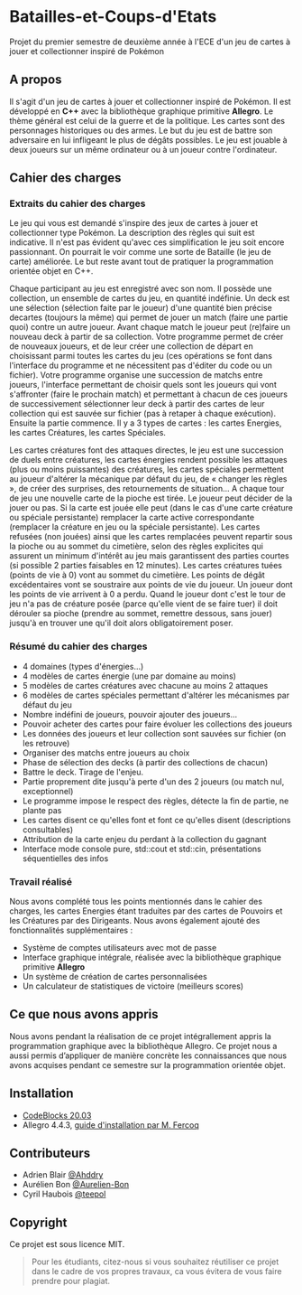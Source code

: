 # Batailles-et-Coups-d'Etats

Projet du premier semestre de deuxième année à l'ECE d'un jeu de cartes à jouer et collectionner inspiré de Pokémon

## A propos

Il s'agit d'un jeu de cartes à jouer et collectionner inspiré de Pokémon. Il est développé en **C++** avec la bibliothèque graphique primitive **Allegro**. Le thème général est celui de la guerre et de la politique. Les cartes sont des personnages historiques ou des armes. Le but du jeu est de battre son adversaire en lui infligeant le plus de dégâts possibles. Le jeu est jouable à deux joueurs sur un même ordinateur ou à un joueur contre l'ordinateur.

## Cahier des charges

### Extraits du cahier des charges

Le jeu qui vous est demandé s'inspire des jeux de cartes à jouer et collectionner type Pokémon. La description des règles qui suit est indicative. Il n'est pas évident qu'avec ces simplification le jeu soit encore passionnant. On pourrait le voir comme une sorte de Bataille (le jeu de carte) améliorée. Le but reste avant tout de pratiquer la programmation orientée objet en C++.

Chaque participant au jeu est enregistré avec son nom. Il possède une collection, un ensemble de cartes du jeu, en quantité indéfinie. Un deck est une sélection (sélection faite par le joueur) d'une quantité bien précise decartes (toujours la même) qui permet de jouer un match (faire une partie quoi) contre un autre joueur. Avant chaque match le joueur peut (re)faire un nouveau deck à partir de sa collection. Votre programme permet de créer de nouveaux joueurs, et de leur créer une collection de départ en choisissant parmi toutes les cartes du jeu (ces opérations se font dans l'interface du programme et ne nécessitent pas d'éditer du code ou un fichier). Votre programme organise une succession de matchs entre joueurs, l'interface permettant de choisir quels sont les joueurs qui vont s'affronter (faire le prochain match) et permettant à chacun de ces joueurs de successivement sélectionner leur deck à partir des cartes de leur collection qui est sauvée sur fichier (pas à retaper à chaque exécution). Ensuite la partie commence. Il y a 3 types de cartes : les cartes Energies, les cartes Créatures, les cartes Spéciales.

Les cartes créatures font des attaques directes, le jeu est une succession de duels entre créatures, les cartes énergies rendent possible les attaques (plus ou moins puissantes) des créatures, les cartes spéciales permettent au joueur d'altérer la mécanique par défaut du jeu, de « changer les règles », de créer des surprises, des retournements de situation... A chaque tour de jeu une nouvelle carte de la pioche est tirée. Le joueur peut décider de la jouer ou pas. Si la carte est jouée elle peut (dans le cas d'une carte créature ou spéciale persistante) remplacer la carte active correspondante (remplacer la créature en jeu ou la spéciale persistante). Les cartes refusées (non jouées) ainsi que les cartes remplacées peuvent repartir sous la pioche ou au sommet du cimetière, selon des règles explicites qui assurent un minimum d'intérêt au jeu mais garantissent des parties courtes (si possible 2 parties faisables en 12 minutes). Les cartes créatures tuées (points de vie à 0) vont au sommet du cimetière. Les points de dégât excédentaires vont se soustraire aux points de vie du joueur. Un joueur dont les points de vie arrivent à 0 a perdu. Quand le joueur dont c'est le tour de jeu n'a pas de créature posée (parce qu'elle vient de se faire tuer) il doit dérouler sa pioche (prendre au sommet, remettre dessous, sans jouer) jusqu'à en trouver une qu'il doit alors obligatoirement poser.

### Résumé du cahier des charges

- 4 domaines (types d'énergies...)
- 4 modèles de cartes énergie (une par domaine au moins)
- 5 modèles de cartes créatures avec chacune au moins 2 attaques
- 6 modèles de cartes spéciales permettant d'altérer les mécanismes par défaut du jeu
- Nombre indéfini de joueurs, pouvoir ajouter des joueurs...
- Pouvoir acheter des cartes pour faire évoluer les collections des joueurs
- Les données des joueurs et leur collection sont sauvées sur fichier (on les retrouve)
- Organiser des matchs entre joueurs au choix
- Phase de sélection des decks (à partir des collections de chacun)
- Battre le deck. Tirage de l'enjeu.
- Partie proprement dite jusqu'à perte d'un des 2 joueurs (ou match nul, exceptionnel)
- Le programme impose le respect des règles, détecte la fin de partie, ne plante pas
- Les cartes disent ce qu'elles font et font ce qu'elles disent (descriptions consultables)
- Attribution de la carte enjeu du perdant à la collection du gagnant
- Interface mode console pure, std::cout et std::cin, présentations séquentielles des infos

### Travail réalisé

Nous avons complété tous les points mentionnés dans le cahier des charges, les cartes Energies étant traduites par des cartes de Pouvoirs et les Créatures par des Dirigeants. Nous avons également ajouté des fonctionnalités supplémentaires :

- Système de comptes utilisateurs avec mot de passe
- Interface graphique intégrale, réalisée avec la bibliothèque graphique primitive **Allegro**
- Un système de création de cartes personnalisées
- Un calculateur de statistiques de victoire (meilleurs scores)

## Ce que nous avons appris

Nous avons pendant la réalisation de ce projet intégrallement appris la programmation graphique avec la bibliothèque Allegro. Ce projet nous a aussi permis d’appliquer de manière concrète les connaissances que nous avons acquises pendant ce semestre sur la programmation orientée objet.

## Installation

- [CodeBlocks 20.03](http://www.codeblocks.org/downloads/26)
- Allegro 4.4.3, [guide d'installation par M. Fercoq](https://fercoq.bitbucket.io/allegro/distribution/tuto_installer_allegro_64.pdf)

## Contributeurs

- Adrien Blair [@Ahddry](https://github.com/Ahddry)
- Aurélien Bon [@Aurelien-Bon](https://github.com/Aurelien-Bon)
- Cyril Haubois [@teepol](https://github.com/teepol)

## Copyright

Ce projet est sous licence MIT.

> Pour les étudiants, citez-nous si vous souhaitez réutiliser ce projet dans le cadre de vos propres travaux, ca vous évitera de vous faire prendre pour plagiat.

